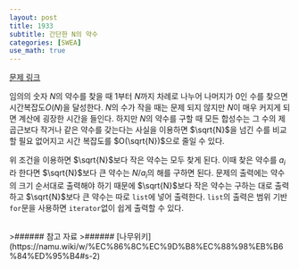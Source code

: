 ```yaml
---
layout: post
title: 1933
subtitle: 간단한 N의 약수
categories: [SWEA]
use_math: true
---
```

[문제 링크](https://swexpertacademy.com/main/code/problem/problemDetail.do?contestProbId=AV5PhcWaAKIDFAUq)

임의의 숫자 $N$의 약수를 찾을 때 1부터 $N$까지 차례로 나누어 나머지가 0인 수를 찾으면 시간복잡도$O(N)$을 달성한다. $N$의 수가 작을 때는 문제 되지 않지만 $N$이 매우 커지게 되면 계산에 굉장한 시간을 들인다. 하지만 $N$의 약수를 구할 때 모든 합성수는 그 수의 제곱근보다 작거나 같은 약수를 갖는다는 사실을 이용하면 $\sqrt{N}$을 넘긴 수를 비교할 필요 없어지고 시간 복잡도를 $O(\sqrt{N})$으로 줄일 수 있다.

위 조건을 이용하면 $\sqrt{N}$보다 작은 약수는 모두 찾게 된다. 이때 찾은 약수를 $a_i$라 한다면 $\sqrt{N}$보다 큰 약수는 $N/a_i$의 해를 구하면 된다. 문제의 출력에는 약수의 크기 순서대로 출력해야 하기 때문에 $\sqrt{N}$보다 작은 약수는 구하는 대로 출력하고  $\sqrt{N}$보다 큰 약수는 따로 <code>list</code>에 넣어 출력한다. <code>list</code>의 출력은 범위 기반 <code>for</code>문을 사용하면 <code>iterator</code>없이 쉽게 출력할 수 있다.

<script src="https://gist.github.com/H0Kyun/6f5381008701101b3df3b88c25fdb7e9.js"></script>
<br>
>###### 참고 자료
>###### [나무위키](https://namu.wiki/w/%EC%86%8C%EC%9D%B8%EC%88%98%EB%B6%84%ED%95%B4#s-2)
